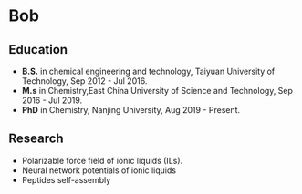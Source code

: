 # Bob

## Education

- **B.S.** in chemical engineering and technology, Taiyuan University of Technology, Sep 2012 - Jul 2016.
- **M.s**  in Chemistry,East China University of Science and Technology, Sep 2016 - Jul 2019.
- **PhD** in Chemistry, Nanjing University, Aug 2019 - Present.

## Research

- Polarizable force field of ionic liquids (ILs). 
- Neural network potentials of ionic liquids
- Peptides self-assembly
  

